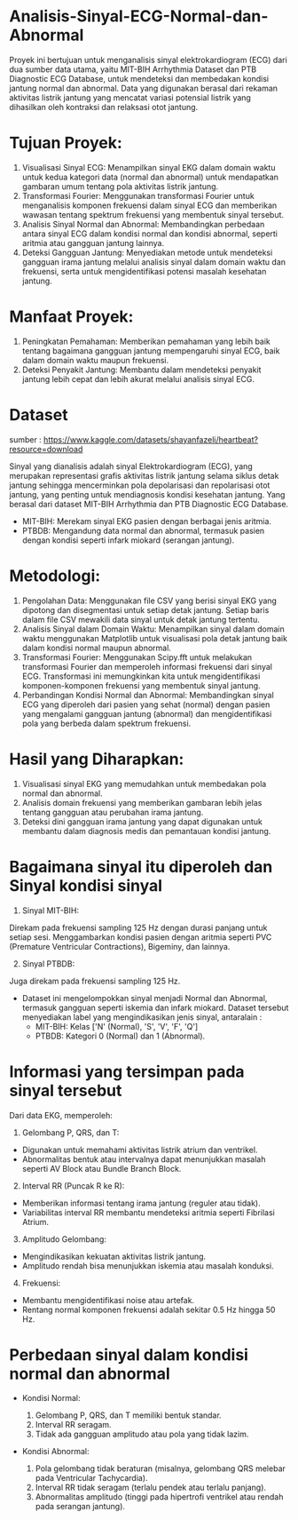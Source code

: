 # Analisis-Sinyal-ECG-Normal-dan-Abnormal
Proyek ini bertujuan untuk menganalisis sinyal elektrokardiogram (ECG) dari dua sumber data utama, yaitu MIT-BIH Arrhythmia Dataset dan PTB Diagnostic ECG Database, untuk mendeteksi dan membedakan kondisi jantung normal dan abnormal. Data yang digunakan berasal dari rekaman aktivitas listrik jantung yang mencatat variasi potensial listrik yang dihasilkan oleh kontraksi dan relaksasi otot jantung.

# Tujuan Proyek:
1. Visualisasi Sinyal ECG: Menampilkan sinyal EKG dalam domain waktu untuk kedua kategori data (normal dan abnormal) untuk mendapatkan gambaran umum tentang pola aktivitas listrik jantung.
2. Transformasi Fourier: Menggunakan transformasi Fourier untuk menganalisis komponen frekuensi dalam sinyal ECG dan memberikan wawasan tentang spektrum frekuensi yang membentuk sinyal tersebut.
3. Analisis Sinyal Normal dan Abnormal: Membandingkan perbedaan antara sinyal ECG dalam kondisi normal dan kondisi abnormal, seperti aritmia atau gangguan jantung lainnya.
4. Deteksi Gangguan Jantung: Menyediakan metode untuk mendeteksi gangguan irama jantung melalui analisis sinyal dalam domain waktu dan frekuensi, serta untuk mengidentifikasi potensi masalah kesehatan jantung.

# Manfaat Proyek:
1. Peningkatan Pemahaman: Memberikan pemahaman yang lebih baik tentang bagaimana gangguan jantung mempengaruhi sinyal ECG, baik dalam domain waktu maupun frekuensi.
2. Deteksi Penyakit Jantung: Membantu dalam mendeteksi penyakit jantung lebih cepat dan lebih akurat melalui analisis sinyal ECG.

# Dataset
sumber : https://www.kaggle.com/datasets/shayanfazeli/heartbeat?resource=download 

Sinyal yang dianalisis adalah sinyal Elektrokardiogram (ECG), yang merupakan representasi grafis aktivitas listrik jantung selama siklus
detak jantung sehingga mencerminkan pola depolarisasi dan repolarisasi otot jantung, yang penting untuk mendiagnosis kondisi kesehatan jantung.
Yang berasal dari dataset MIT-BIH Arrhythmia dan PTB Diagnostic ECG Database.
- MIT-BIH: Merekam sinyal EKG pasien dengan berbagai jenis aritmia.
- PTBDB: Mengandung data normal dan abnormal, termasuk pasien dengan kondisi seperti infark miokard (serangan jantung).

# Metodologi:
1. Pengolahan Data: Menggunakan file CSV yang berisi sinyal EKG yang dipotong dan disegmentasi untuk setiap detak jantung. Setiap baris dalam file CSV mewakili data sinyal untuk detak jantung tertentu.
2. Analisis Sinyal dalam Domain Waktu: Menampilkan sinyal dalam domain waktu menggunakan Matplotlib untuk visualisasi pola detak jantung baik dalam kondisi normal maupun abnormal.
3. Transformasi Fourier: Menggunakan Scipy.fft untuk melakukan transformasi Fourier dan memperoleh informasi frekuensi dari sinyal ECG. Transformasi ini memungkinkan kita untuk mengidentifikasi komponen-komponen frekuensi yang membentuk sinyal jantung.
4. Perbandingan Kondisi Normal dan Abnormal: Membandingkan sinyal ECG yang diperoleh dari pasien yang sehat (normal) dengan pasien yang mengalami gangguan jantung (abnormal) dan mengidentifikasi pola yang berbeda dalam spektrum frekuensi.

# Hasil yang Diharapkan:
1. Visualisasi sinyal EKG yang memudahkan untuk membedakan pola normal dan abnormal.
2. Analisis domain frekuensi yang memberikan gambaran lebih jelas tentang gangguan atau perubahan irama jantung.
3. Deteksi dini gangguan irama jantung yang dapat digunakan untuk membantu dalam diagnosis medis dan pemantauan kondisi jantung.


# Bagaimana sinyal itu diperoleh dan Sinyal kondisi sinyal

1. Sinyal MIT-BIH:
   
Direkam pada frekuensi sampling 125 Hz dengan durasi panjang untuk setiap sesi.
Menggambarkan kondisi pasien dengan aritmia seperti PVC (Premature Ventricular Contractions), Bigeminy, dan lainnya.

2. Sinyal PTBDB:
   
Juga direkam pada frekuensi sampling 125 Hz.

- Dataset ini mengelompokkan sinyal menjadi Normal dan Abnormal, termasuk gangguan seperti iskemia dan infark miokard.
Dataset tersebut menyediakan label yang mengindikasikan jenis sinyal, antaralain :
   - MIT-BIH: Kelas ['N' (Normal), 'S', 'V', 'F', 'Q']
   - PTBDB: Kategori 0 (Normal) dan 1 (Abnormal).

# Informasi yang tersimpan pada sinyal tersebut
Dari data EKG, memperoleh: 

1. Gelombang P, QRS, dan T:
- Digunakan untuk memahami aktivitas listrik atrium dan ventrikel.
- Abnormalitas bentuk atau intervalnya dapat menunjukkan masalah seperti AV Block atau Bundle Branch Block.

2. Interval RR (Puncak R ke R):
- Memberikan informasi tentang irama jantung (reguler atau tidak).
- Variabilitas interval RR membantu mendeteksi aritmia seperti Fibrilasi Atrium.

3. Amplitudo Gelombang:
- Mengindikasikan kekuatan aktivitas listrik jantung.
- Amplitudo rendah bisa menunjukkan iskemia atau masalah konduksi.

4. Frekuensi:
- Membantu mengidentifikasi noise atau artefak.
- Rentang normal komponen frekuensi adalah sekitar 0.5 Hz hingga 50 Hz.

# Perbedaan sinyal dalam kondisi normal dan abnormal
- Kondisi Normal:
    1. Gelombang P, QRS, dan T memiliki bentuk standar.
    2. Interval RR seragam.
    3. Tidak ada gangguan amplitudo atau pola yang tidak lazim.

- Kondisi Abnormal:
    1. Pola gelombang tidak beraturan (misalnya, gelombang QRS melebar pada Ventricular Tachycardia).
    2. Interval RR tidak seragam (terlalu pendek atau terlalu panjang).
    3. Abnormalitas amplitudo (tinggi pada hipertrofi ventrikel atau rendah pada serangan jantung).
